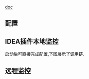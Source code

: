 [doc]([https://www.ej-technologies.com/resources/jprofiler/v/11.0/help/doc/main/telemetries.html](https://www.ej-technologies.com/resources/jprofiler/v/11.0/help/doc/main/telemetries.html))
## 配置

## IDEA插件本地监控

启动后可直接完成配置,下图展示了调用链.

## 远程监控
